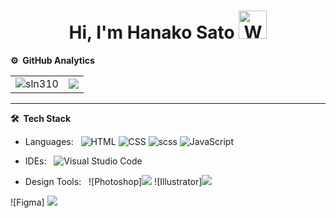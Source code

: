 <p align="center"> <h1 align="center"> Hi, I'm Hanako Sato <img src="https://raw.githubusercontent.com/nixin72/nixin72/master/wave.gif" 
         alt="Waving hand animated gif"
         height="45"
         width="45" /> </h1> </p>
<p align="center">





**⚙️ &nbsp;GitHub Analytics**
<table style="width:100%">
  <tr>
    <td> <img src="https://github-readme-stats.vercel.app/api?username=sln310&show_icons=true&theme=dark&locale=en&hide_border=true" alt="sln310" /></td>
    <td><img src="https://github-readme-stats.vercel.app/api/top-langs/?username=sln310&theme=dark&hide_border=true&layout=compact"></td>
  </tr>
</table>


***

**🛠 &nbsp;Tech Stack**

- Languages: &nbsp;
  ![HTML](https://img.shields.io/badge/-HTML-333333?style=flat&logo=HTML5)
  ![CSS](https://img.shields.io/badge/-CSS-333333?style=flat&logo=CSS3&logoColor=1572B6)
  ![scss](https://img.shields.io/badge/-SCSS-333333?style=flat&logo=SASS)
  ![JavaScript](https://img.shields.io/badge/-JavaScript-333333?style=flat&logo=javascript)
  
- IDEs: &nbsp;
  ![Visual Studio Code](https://img.shields.io/badge/-Visual%20Studio%20Code-333333?style=flat&logo=visual-studio-code&logoColor=007ACC)
  
- Design Tools: &nbsp;
  ![Photoshop]<a href="ttps://www.photoshop.com/en"><img src="https://img.shields.io/badge/-Photoshop-333333?style=flat&logo=adobe%20photoshop&logoColor=2EA8FF" /></a>
  ![Illustrator]<a href="ttps://www.illustrator.com/en"><img src="https://img.shields.io/badge/-Illustrator-333333?style=flat&logo=adobe%20Illustrator&logoColor=FE9A01" /></a>
<!--   ![Figma](https://img.shields.io/badge/-Figma-333333?style=flat&logo=Figma&logoColor=FF7261) -->
![Figma] <a href="https://www.figma.com"><img src="https://img.shields.io/badge/-Figma-333333?style=flat&logo=Figma&logoColor=FF7261" /></a>
  
<!-- "https://img.shields.io/badge/-Figma-333333?style=flat&logo=Figma&logoColor=FF7261" -->
